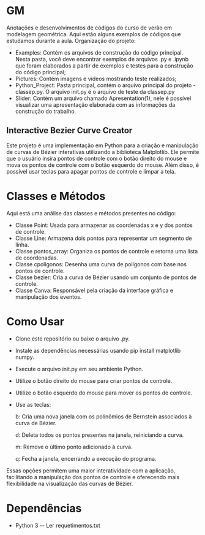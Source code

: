 # GM

Anotações e desenvolvimentos de códigos do curso de verão em modelagem geométrica. Aqui estão alguns exemplos de códigos que estudamos durante a aula.
Organização do projeto: 
- Examples: Contém os arquivos de construção do código principal. Nesta pasta, você deve encontrar exemplos de arquivos .py e .ipynb que foram elaborados a partir de exemplos e testes para a construção do código principal;
- Pictures: Contém imagens e vídeos mostrando teste realizados;
- Python_Project: Pasta principal, contém o arquivo principal do projeto - classep.py. O arquivo init.py é o arquivo de teste da classep.py
- Slider: Contém um arquivo chamado Apresentation(1), nele é possível visualizar uma apresentação elaborada com as informações da construção do trabalho.

## Interactive Bezier Curve Creator
Este projeto é uma implementação em Python para a criação e manipulação de curvas de Bézier interativas utilizando a biblioteca Matplotlib. Ele permite que o usuário insira pontos de controle com o botão direito do mouse e mova os pontos de controle com o botão esquerdo do mouse. Além disso, é possível usar teclas para apagar pontos de controle e limpar a tela.

# Classes e Métodos
Aqui está uma análise das classes e métodos presentes no código:

- Classe Point: Usada para armazenar as coordenadas x e y dos pontos de controle.
- Classe Line: Armazena dois pontos para representar um segmento de linha.
- Classe pontos_array: Organiza os pontos de controle e retorna uma lista de coordenadas.
- Classe cpoligonos: Desenha uma curva de polígonos com base nos pontos de controle.
- Classe bezier: Cria a curva de Bézier usando um conjunto de pontos de controle.
- Classe Canva: Responsável pela criação da interface gráfica e manipulação dos eventos.

# Como Usar
- Clone este repositório ou baixe o arquivo .py.
- Instale as dependências necessárias usando pip install matplotlib numpy.
- Execute o arquivo init.py em seu ambiente Python.
- Utilize o botão direito do mouse para criar pontos de controle.
- Utilize o botão esquerdo do mouse para mover os pontos de controle.
- Use as teclas:

  b: Cria uma nova janela com os polinômios de Bernstein associados à curva de Bézier.
  
  d: Deleta todos os pontos presentes na janela, reiniciando a curva.
  
  m: Remove o último ponto adicionado à curva.
  
  q: Fecha a janela, encerrando a execução do programa.

Essas opções permitem uma maior interatividade com a aplicação, facilitando a manipulação dos pontos de controle e oferecendo mais flexibilidade na visualização das curvas de Bézier.


# Dependências
- Python 3
-- Ler requetimentos.txt
